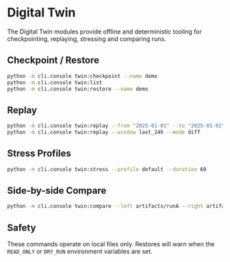# Digital Twin

The Digital Twin modules provide offline and deterministic tooling for
checkpointing, replaying, stressing and comparing runs.

## Checkpoint / Restore

```bash
python -m cli.console twin:checkpoint --name demo
python -m cli.console twin:list
python -m cli.console twin:restore --name demo
```

## Replay

```bash
python -m cli.console twin:replay --from "2025-01-01" --to "2025-01-02" --mode verify
python -m cli.console twin:replay --window last_24h --mode diff
```

## Stress Profiles

```bash
python -m cli.console twin:stress --profile default --duration 60
```

## Side-by-side Compare

```bash
python -m cli.console twin:compare --left artifacts/runA --right artifacts/runB
```

## Safety

These commands operate on local files only. Restores will warn when the
`READ_ONLY` or `DRY_RUN` environment variables are set.
